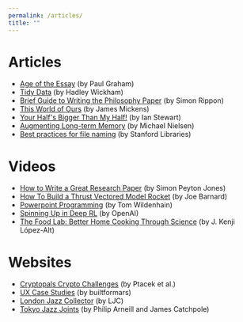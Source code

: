 ```yaml
---
permalink: /articles/
title: ""
---
```


# Articles
- <a href="http://www.paulgraham.com/essay.html" target="_blank">Age of the Essay</a> (by Paul Graham)
- <a href="https://vita.had.co.nz/papers/tidy-data.pdf" target="_blank">Tidy Data</a> (by Hadley Wickham)
- <a href="https://philosophy.fas.harvard.edu/files/phildept/files/brief_guide_to_writing_philosophy_paper.pdf" target="_blank">Brief Guide to Writing the Philosophy Paper</a> (by Simon Rippon)
- <a href="https://www.usenix.org/system/files/1401_08-12_mickens.pdf" target="_blank">This World of Ours</a> (by James Mickens)
- <a href="https://www.whydomath.org/Reading_Room_Material/ian_stewart/yourhalf.html" target="_blank">Your Half's Bigger Than My Half!</a> (by Ian Stewart)
- <a href="http://augmentingcognition.com/ltm.html" target="_blank">Augmenting Long-term Memory</a> (by Michael Nielsen)
- <a href="https://library.stanford.edu/research/data-management-services/data-best-practices/best-practices-file-naming" target="_blank">Best practices for file naming</a> (by Stanford Libraries)

# Videos
- <a href="https://www.microsoft.com/en-us/research/academic-program/write-great-research-paper/" target="_blank">How to Write a Great Research Paper</a> (by Simon Peyton Jones)
- <a href="https://youtu.be/4cw9K9yuIyU" target="_blank">How To Build a Thrust Vectored Model Rocket</a> (by Joe Barnard)
- <a href="https://youtu.be/_3loq22TxSc" target="_blank">Powerpoint Programming</a> (by Tom Wildenhain)
- <a href="https://youtu.be/fdY7dt3ijgY" target="_blank">Spinning Up in Deep RL</a> (by OpenAI)
- <a href="https://youtu.be/Lk_IKBPkGSg" target="_blank">The Food Lab: Better Home Cooking Through Science</a> (by J. Kenji López-Alt)

# Websites
- <a href="https://cryptopals.com/" target="_blank">Cryptopals Crypto Challenges</a> (by Ptacek et al.)
- <a href="https://builtformars.co.uk/" target="_blank">UX Case Studies</a> (by builtformars)
- <a href="https://londonjazzcollector.wordpress.com/" target="_blank">London Jazz Collector</a> (by LJC)
- <a href="https://www.tokyojazzjoints.com/" target="_blank">Tokyo Jazz Joints</a> (by Philip Arneill and James Catchpole)